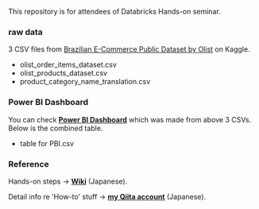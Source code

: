 This repository is for attendees of Databricks Hands-on seminar.

### raw data
3 CSV files from [Brazilian E-Commerce Public Dataset by Olist](https://www.kaggle.com/olistbr/brazilian-ecommerce) on Kaggle. 

- olist_order_items_dataset.csv
- olist_products_dataset.csv
- product_category_name_translation.csv

### Power BI Dashboard
You can check [**Power BI Dashboard**](https://app.powerbi.com/view?r=eyJrIjoiOGFmOTM5NDEtNTZkMi00MmYxLWFmZDAtYzgzNWYxNjFlN2FlIiwidCI6IjYxNTc5NTU5LWNiM2EtNGZmYy1hOTVmLTkwNzYzMmJhNDRlOCJ9)
which was made from above 3 CSVs. Below is the combined table.

- table for PBI.csv

### Reference
Hands-on steps → [**Wiki**](https://github.com/catetin/Databricks_Handson_Seminar/wiki) (Japanese).

Detail info re 'How-to' stuff → [**my Qiita account**](https://qiita.com/Catetin0310) (Japanese).
